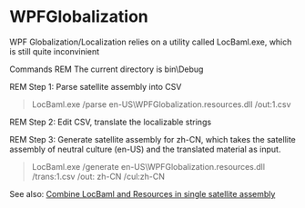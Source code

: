 # WPFGlobalization
WPF Globalization/Localization relies on a utility called LocBaml.exe, which is still quite inconvinient

Commands
REM The current directory is bin\Debug

REM Step 1: Parse satellite assembly into CSV

>LocBaml.exe /parse en-US\WPFGlobalization.resources.dll /out:1.csv

REM Step 2: Edit CSV, translate the localizable strings

REM Step 3: Generate satellite assembly for zh-CN, which takes the satellite assembly of neutral culture (en-US) and the translated material as input.

>LocBaml.exe /generate en-US\WPFGlobalization.resources.dll /trans:1.csv /out: zh-CN /cul:zh-CN

See also: [Combine LocBaml and Resources in single satellite assembly](https://stackoverflow.com/questions/278121/combine-locbaml-and-resources-in-single-satellite-assembly)
